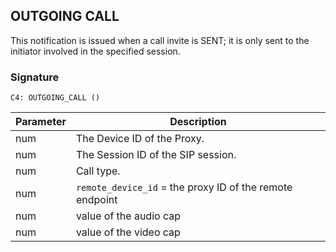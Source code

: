 ## OUTGOING CALL

This notification is issued when a call invite is SENT; it is only sent to the initiator involved in the specified session.


### Signature

`C4: OUTGOING_CALL ()`


| Parameter | Description |
| --- | --- |
| num | The Device ID of the Proxy. |
| num | The Session ID of the SIP session. |
| num | Call type. |
| num | `remote_device_id` = the proxy ID of the remote endpoint |
| num | value of the audio cap |
| num | value of the video cap |